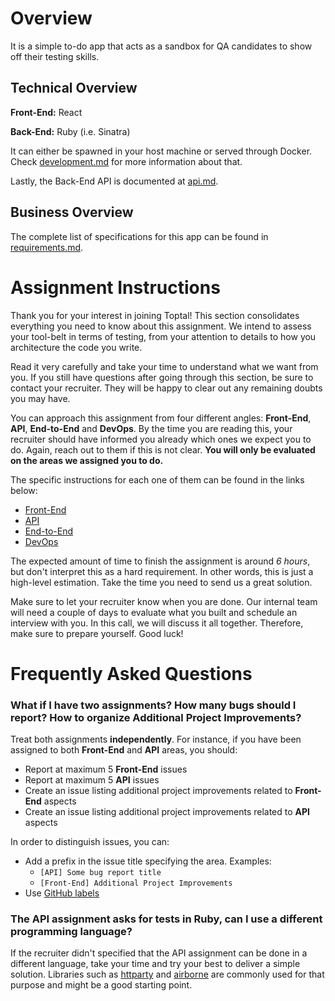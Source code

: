 # Overview

It is a simple to-do app that acts as a sandbox for QA candidates to show off their testing skills.

## Technical Overview

**Front-End:** React

**Back-End:** Ruby (i.e. Sinatra)

It can either be spawned in your host machine or served through Docker. Check [development.md](docs/development.md) for more information about that.

Lastly, the Back-End API is documented at [api.md](docs/api.md).

## Business Overview

The complete list of specifications for this app can be found in [requirements.md](docs/requirements.md).

# Assignment Instructions

Thank you for your interest in joining Toptal! This section consolidates everything you need to know about this assignment. We intend to assess your tool-belt in terms of testing, from your attention to details to how you architecture the code you write.

Read it very carefully and take your time to understand what we want from you. If you still have questions after going through this section, be sure to contact your recruiter. They will be happy to clear out any remaining doubts you may have.

You can approach this assignment from four different angles: **Front-End**, **API**, **End-to-End** and **DevOps**. By the time you are reading this, your recruiter should have informed you already which ones we expect you to do. Again, reach out to them if this is not clear. **You will only be evaluated on the areas we assigned you to do.**

The specific instructions for each one of them can be found in the links below:
- [Front-End](docs/instructions/front-end.md)
- [API](docs/instructions/api.md)
- [End-to-End](docs/instructions/end-to-end.md)
- [DevOps](docs/instructions/devops.md)

The expected amount of time to finish the assignment is around *6 hours*, but don't interpret this as a hard requirement. In other words, this is just a high-level estimation. Take the time you need to send us a great solution.

Make sure to let your recruiter know when you are done. Our internal team will need a couple of days to evaluate what you built and schedule an interview with you. In this call, we will discuss it all together. Therefore, make sure to prepare yourself. Good luck!

# Frequently Asked Questions

### What if I have two assignments? How many bugs should I report? How to organize Additional Project Improvements?

Treat both assignments **independently**. For instance, if you have been assigned to both **Front-End** and **API** areas, you should:

- Report at maximum 5 **Front-End** issues
- Report at maximum 5 **API** issues
- Create an issue listing additional project improvements related to **Front-End** aspects
- Create an issue listing additional project improvements related to **API** aspects

In order to distinguish issues, you can:

- Add a prefix in the issue title specifying the area. Examples:
  - `[API] Some bug report title`
  - `[Front-End] Additional Project Improvements`
- Use [GitHub labels](https://docs.github.com/en/issues/using-labels-and-milestones-to-track-work/managing-labels)

### The API assignment asks for tests in Ruby, can I use a different programming language?

If the recruiter didn't specified that the API assignment can be done in a different language, take your time and try your best to deliver a simple solution. Libraries such as [httparty](https://github.com/jnunemaker/httparty) and [airborne](https://github.com/brooklynDev/airborne) are commonly used for that purpose and might be a good starting point.
